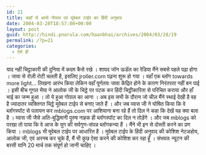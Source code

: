 ```yaml
---
id: 21
title: कहाँ से आयो गोपाल एवं मूवेबल टाईप का हिंदी अनुवाद
date: 2004-03-28T18:57:08+00:00
layout: post
guid: http://hindi.pnarula.com/haanbhai/archives/2004/03/28/19
permalink: /?p=21
categories:
  - ऐसे ही
---
```

याद नहीं चिट्ठाकारी की दुनिया में कदम कैसे रखे । शायद जॉन ऊडॅल का रेडिया मैंने सबसे पहले पढ़ा होगा । जावा से रोज़ी रोटी चलती है, इसलिए jroller.com पढ़ना शुरू हो गया । वहाँ एक ब्लॉग towards more light&#8230; लिखना आरंभ किया लेकिन वहाँ पूर्णतयः जावा केंद्रित होने के कारण निरंतरता नहीं बन पाई । इसी बीच गूगल भैया ने आलोक जी के चिट्ठे पर पटक कर हिंदी चिट्ठीकारिता से परिचित कराया और हाँ भाई का जन्म हुआ । तो ये हुआ गोपाल का आना । अब इस सभी के दौरान जो चीज़ मैंने स्थाई देखी है वह है   ज्यादातर व्यक्तिगत चिट्ठे मूवेबल टाईप से बनाए जाते हैं । और जब व्यास जी ने घोषित किया कि वे ब्लॉगस्पॉट से पलायन कर mblogs.com पर आशियाना बना रहे हैं तो दिल ने कहा कि देखें यह क्या बला है । व्यास जी जैसे अति-बुद्धिमानी पुरुष नाहक ही ब्लॉगस्पॉट का दिल न तोड़ेंगे । और जब mblogs को परखा तो पाया कि वे आज के युग की सर्वगुण-संपन्न ब्लॉगकन्या हैं । मैंने भी इन से दोस्ती करने का प्रण किया । mblogs भी मूवेबल टाईप पर आधारित है । मूवेबल टाईप के हिंदी अनुवाद की कोशिश नेटअहोय, आलोक जी, एवं अरनब कर चुके हैं, मैं भी कुछ ऐसा करने की कोशिश कर रहा हूँ । संभवतः न्यूटन की बरसी यानि 20 मार्च तक संपूर्ण हो जानी चाहिए ।
